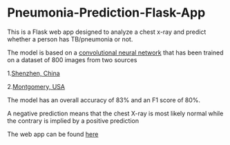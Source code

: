 # Pneumonia-Prediction-Flask-App
This is a Flask web app designed to analyze a chest x-ray and predict whether a person has TB/pneumonia or not.

The model is based on a [convolutional neural network](https://en.wikipedia.org/wiki/Convolutional_neural_network) that has been trained on a dataset of 800 images from two sources

  1.[Shenzhen, China](https://lhncbc.nlm.nih.gov/publication/pub9931)

  2.[Montgomery, USA](https://lhncbc.nlm.nih.gov/publication/pub9931)

The model has an overall accuracy of 83% and an F1 score of 80%.

A negative prediction means that the chest X-ray is most likely normal while the contrary is implied by a positive prediction

The web app can be found [here](https://tb-pneumonia-xray-detector.herokuapp.com/)
